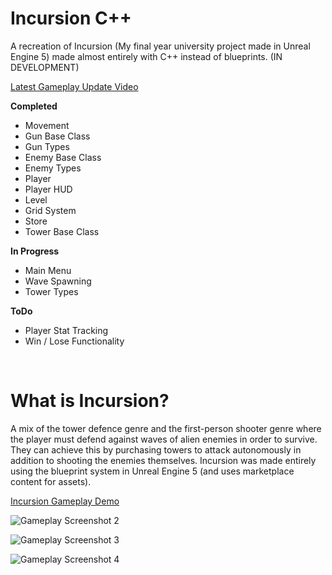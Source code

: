 # Incursion C++

A recreation of Incursion (My final year university project made in Unreal Engine 5) made almost entirely with  C++ instead of blueprints. (IN DEVELOPMENT)

[Latest Gameplay Update Video](https://www.youtube.com/watch?v=sv4A0-y4Fsc)

**Completed**
-	Movement
-	Gun Base Class
-	Gun Types
-	Enemy Base Class
-	Enemy Types
-	Player
-	Player HUD
-	Level
-	Grid System
-	Store
-	Tower Base Class
  
**In Progress**
-	Main Menu
-	Wave Spawning
- Tower Types

**ToDo**
-	Player Stat Tracking
- Win / Lose Functionality

<br/>

# What is Incursion?

A mix of the tower defence genre and the first-person shooter genre where the player must defend against waves of alien enemies in order to survive. 
They can achieve this by purchasing towers to attack autonomously in addition to shooting the enemies themselves. 
Incursion was made entirely using the blueprint system in Unreal Engine 5 (and uses marketplace content for assets).

[Incursion Gameplay Demo](https://youtu.be/FfDdiYMdQNU)

![Gameplay Screenshot 2](https://github.com/LukeBaughan/FYP_Incursion/assets/43883865/90cd2d3d-e392-4eb3-9270-ea3fee757590)

![Gameplay Screenshot 3](https://github.com/LukeBaughan/FYP_Incursion/assets/43883865/9e652ccb-59b4-4a66-8911-05908dc67a4c)

![Gameplay Screenshot 4](https://github.com/LukeBaughan/FYP_Incursion/assets/43883865/7e2b50cb-6caa-4559-a973-340f5a256da4)

